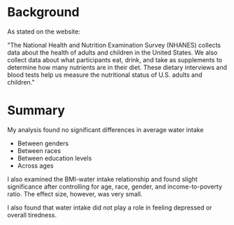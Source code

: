 # Background

As stated on the website:

"The National Health and Nutrition Examination Survey (NHANES) collects data about the health of adults and children in the United States. We also collect data about what participants eat, drink, and take as supplements to determine how many nutrients are in their diet. These dietary interviews and blood tests help us measure the nutritional status of U.S. adults and children."

# Summary

My analysis found no significant differences in average water intake
  * Between genders
  * Between races
  * Between education levels
  * Across ages
  
I also examined the BMI-water intake relationship and found slight significance after controlling for age, race, gender, and income-to-poverty ratio. The effect size, however, was very small.

I also found that water intake did not play a role in feeling depressed or overall tiredness.



